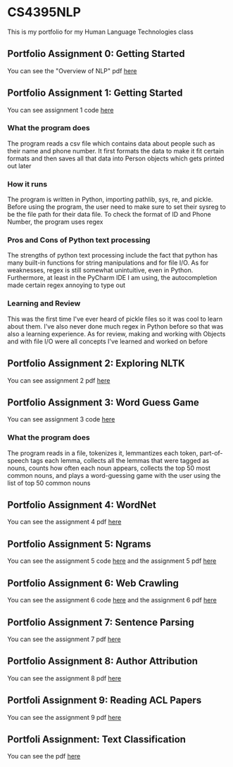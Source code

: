 # CS4395NLP
This is my portfolio for my Human Language Technologies class

## Portfolio Assignment 0: Getting Started

You can see the "Overview of NLP" pdf [here](OverviewOfNLP.pdf)

## Portfolio Assignment 1: Getting Started
You can see assignment 1 code [here](Homework1_axg180112.py)
### What the program does
The program reads a csv file which contains data about people such as their name and phone number. It first formats the data to make it fit certain formats and then saves all that data into Person objects which gets printed out later
### How it runs
The program is written in Python, importing pathlib, sys, re, and pickle. Before using the program, the user need to make sure to set their sysreg to be the file path for their data file. To check the format of ID and Phone Number, the program uses regex
### Pros and Cons of Python text processing
The strengths of python text processing include the fact that python has many built-in functions for string manipulations and for file I/O. As for weaknesses, regex is still somewhat unintuitive, even in Python. Furthermore, at least in the PyCharm IDE I am using, the autocompletion made certain regex annoying to type out
### Learning and Review
This was the first time I've ever heard of pickle files so it was cool to learn about them. I've also never done much regex in Python before so that was also a learning experience. As for review, making and working with Objects and with file I/O were all concepts I've learned and worked on before

## Portfolio Assignment 2:  Exploring NLTK

You can see assignment 2 pdf [here](Homework2_axg180112.pdf)

## Portfolio Assignment 3: Word Guess Game
You can see assignment 3 code [here](Homework3_axg180112.py)
### What the program does
The program reads in a file, tokenizes it, lemmantizes each token, part-of-speech tags each lemma, collects all the lemmas that were tagged as nouns, counts how often each noun appears, collects the top 50 most common nouns, and plays a word-guessing game with the user using the list of top 50 common nouns

## Portfolio Assignment 4: WordNet
You can see the assignment 4 pdf [here](Homework4_axg180112.pdf)

## Portfolio Assignment 5: Ngrams
You can see the assignment 5 code [here](Homework5_axg180112.py) and the assignment 5 pdf [here](NgramNarrative.pdf)

## Portfolio Assignment 6: Web Crawling
You can see the assignment 6 code [here](Homework6_axg180112.py) and the assignment 6 pdf [here](webCrawlingWriteUp.pdf)

## Portfolio Assignment 7: Sentence Parsing
You can see the assignment 7 pdf [here](Homework7_axg180112.pdf)

## Portfolio Assignment 8: Author Attribution
You can see the assignment 8 pdf [here](Homework8_axg180112.pdf)

## Portfoli Assignment 9: Reading ACL Papers
You can see the assignment 9 pdf [here](Homework9_axg180112.pdf)

## Portfoli Assignment: Text Classification
You can see the pdf [here](TextClassification.pdf)
